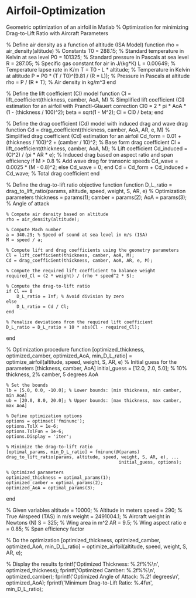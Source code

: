 # Airfoil-Optimization
Geometric optimization of an airfoil in Matlab
% Optimization for minimizing Drag-to-Lift Ratio with Aircraft Parameters

% Define air density as a function of altitude (ISA Model)
function rho = air_density(altitude)
    % Constants
    T0 = 288.15; % Standard temperature in Kelvin at sea level
    P0 = 101325; % Standard pressure in Pascals at sea level
    R = 287.05;  % Specific gas constant for air in J/(kg*K)
    L = 0.00649; % Temperature lapse rate in K/m
    T = T0 - L * altitude; % Temperature in Kelvin at altitude
    P = P0 * (T / T0)^(9.81 / (R * L)); % Pressure in Pascals at altitude
    rho = P / (R * T); % Air density in kg/m^3
end

% Define the lift coefficient (Cl) model
function Cl = lift_coefficient(thickness, camber, AoA, M)
    % Simplified lift coefficient (Cl) estimation for an airfoil with Prandtl-Glauert correction
    Cl0 = 2 * pi * AoA * (1 - (thickness / 100)^2);
    beta = sqrt(1 - M^2);
    Cl = Cl0 / beta;
end

% Define the drag coefficient (Cd) model with induced drag and wave drag
function Cd = drag_coefficient(thickness, camber, AoA, AR, e, M)
    % Simplified drag coefficient (Cd) estimation for an airfoil
    Cd_form = 0.01 + (thickness / 100)^2 + (camber / 10)^2; % Base form drag coefficient
    Cl = lift_coefficient(thickness, camber, AoA, M); % Lift coefficient
    Cd_induced = (Cl^2) / (pi * AR * e); % Induced drag based on aspect ratio and span efficiency
    if M > 0.8 % Add wave drag for transonic speeds
        Cd_wave = 0.0025 * (M - 0.8)^2;
    else
        Cd_wave = 0;
    end
    Cd = Cd_form + Cd_induced + Cd_wave; % Total drag coefficient
end

% Define the drag-to-lift ratio objective function
function D_L_ratio = drag_to_lift_ratio(params, altitude, speed, weight, S, AR, e)
    % Optimization parameters
    thickness = params(1);
    camber = params(2);
    AoA = params(3); % Angle of attack
    
    % Compute air density based on altitude
    rho = air_density(altitude);
    
    % Compute Mach number
    a = 340.29; % Speed of sound at sea level in m/s (ISA)
    M = speed / a;
    
    % Compute lift and drag coefficients using the geometry parameters
    Cl = lift_coefficient(thickness, camber, AoA, M);
    Cd = drag_coefficient(thickness, camber, AoA, AR, e, M);
    
    % Compute the required lift coefficient to balance weight
    required_Cl = (2 * weight) / (rho * speed^2 * S);
    
    % Compute the drag-to-lift ratio
    if Cl == 0
        D_L_ratio = Inf; % Avoid division by zero
    else
        D_L_ratio = Cd / Cl;
    end
    
    % Penalize deviations from the required lift coefficient
    D_L_ratio = D_L_ratio + 10 * abs(Cl - required_Cl);
end

% Optimization procedure
function [optimized_thickness, optimized_camber, optimized_AoA, min_D_L_ratio] = optimize_airfoil(altitude, speed, weight, S, AR, e)
    % Initial guess for the parameters [thickness, camber, AoA]
    initial_guess = [12.0, 2.0, 5.0]; % 10% thickness, 2% camber, 5 degrees AoA
    
    % Set the bounds 
    lb = [5.0, 0.0, -10.0]; % Lower bounds: [min thickness, min camber, min AoA]
    ub = [20.0, 8.0, 20.0]; % Upper bounds: [max thickness, max camber, max AoA]
    
    % Define optimization options
    options = optimset('fminunc');
    options.TolX = 1e-6;
    options.TolFun = 1e-6;
    options.Display = 'iter';
    
    % Minimize the drag-to-lift ratio
    [optimal_params, min_D_L_ratio] = fminunc(@(params) drag_to_lift_ratio(params, altitude, speed, weight, S, AR, e), ...
                                               initial_guess, options);
    
    % Optimized parameters
    optimized_thickness = optimal_params(1);
    optimized_camber = optimal_params(2);
    optimized_AoA = optimal_params(3);
end

% Given variables
altitude = 10000;  % Altitude in meters
speed = 290;      % True Airspeed (TAS) in m/s
weight = 2491004.1;   % Aircraft weight in Newtons (N)
S = 325;           % Wing area in m^2
AR = 9.5;           % Wing aspect ratio
e = 0.85;         % Span efficiency factor

% Do the optimization
[optimized_thickness, optimized_camber, optimized_AoA, min_D_L_ratio] = optimize_airfoil(altitude, speed, weight, S, AR, e);

% Display the results
fprintf('Optimized Thickness: %.2f%%\n', optimized_thickness);
fprintf('Optimized Camber: %.2f%%\n', optimized_camber);
fprintf('Optimized Angle of Attack: %.2f degrees\n', optimized_AoA);
fprintf('Minimum Drag-to-Lift Ratio: %.4f\n', min_D_L_ratio);
